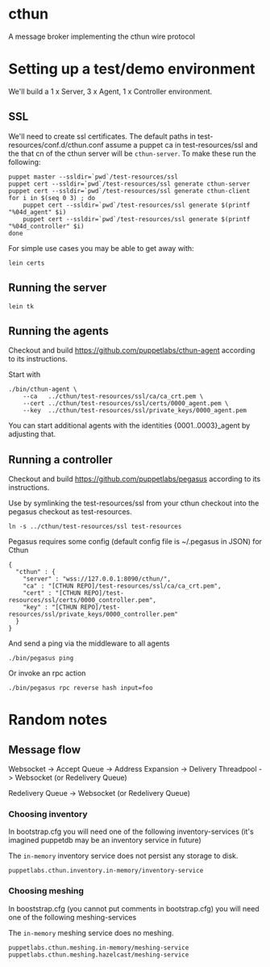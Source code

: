 # cthun

A message broker implementing the cthun wire protocol

# Setting up a test/demo environment

We'll build a 1 x Server, 3 x Agent, 1 x Controller environment.

## SSL

We'll need to create ssl certificates.  The default paths in
test-resources/conf.d/cthun.conf assume a puppet ca in test-resources/ssl
and the that cn of the cthun server will be `cthun-server`.  To
make these run the following:

    puppet master --ssldir=`pwd`/test-resources/ssl
    puppet cert --ssldir=`pwd`/test-resources/ssl generate cthun-server
    puppet cert --ssldir=`pwd`/test-resources/ssl generate cthun-client
    for i in $(seq 0 3) ; do
        puppet cert --ssldir=`pwd`/test-resources/ssl generate $(printf "%04d_agent" $i)
        puppet cert --ssldir=`pwd`/test-resources/ssl generate $(printf "%04d_controller" $i)
    done

For simple use cases you may be able to get away with:

    lein certs

## Running the server

    lein tk


## Running the agents

Checkout and build https://github.com/puppetlabs/cthun-agent according to its
instructions.

Start with

    ./bin/cthun-agent \
        --ca   ../cthun/test-resources/ssl/ca/ca_crt.pem \
        --cert ../cthun/test-resources/ssl/certs/0000_agent.pem \
        --key  ../cthun/test-resources/ssl/private_keys/0000_agent.pem

You can start additional agents with the identities {0001..0003}\_agent by
adjusting that.

## Running a controller

Checkout and build https://github.com/puppetlabs/pegasus according to its
instructions.

Use by symlinking the test-resources/ssl from your cthun checkout into the pegasus
checkout as test-resources.

    ln -s ../cthun/test-resources/ssl test-resources

Pegasus requires some config (default config file is ~/.pegasus in JSON) for Cthun

    {
      "cthun" : {
        "server" : "wss://127.0.0.1:8090/cthun/",
        "ca" : "[CTHUN REPO]/test-resources/ssl/ca/ca_crt.pem",
        "cert" : "[CTHUN REPO]/test-resources/ssl/certs/0000_controller.pem",
        "key" : "[CTHUN REPO]/test-resources/ssl/private_keys/0000_controller.pem"
      }
    }

And send a ping via the middleware to all agents

    ./bin/pegasus ping

Or invoke an rpc action

    ./bin/pegasus rpc reverse hash input=foo


# Random notes

## Message flow

Websocket -> Accept Queue -> Address Expansion -> Delivery Threadpool ->
Websocket (or Redelivery Queue)

Redelivery Queue -> Websocket (or Redelivery Queue)

### Choosing inventory

In bootstrap.cfg you will need one of the following inventory-services
(it's imagined puppetdb may be an inventory service in future)

The `in-memory` inventory service does not persist any storage to disk.

    puppetlabs.cthun.inventory.in-memory/inventory-service

### Choosing meshing

In booststrap.cfg (you cannot put comments in bootstrap.cfg) you will
need one of the following meshing-services

The `in-memory` meshing service does no meshing.

    puppetlabs.cthun.meshing.in-memory/meshing-service
    puppetlabs.cthun.meshing.hazelcast/meshing-service
